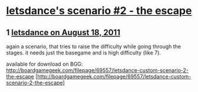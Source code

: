 # [letsdance&#039;s scenario #2 - the escape](https://community.fantasyflightgames.com/topic/51770-letsdances-scenario-2-the-escape/)

## 1 [letsdance on August 18, 2011](https://community.fantasyflightgames.com/topic/51770-letsdances-scenario-2-the-escape/?do=findComment&comment=516401)

again a scenario, that tries to raise the difficulty while going through the stages. it needs just the basegame and is high difficulty (like 7).

available for download on BGG: http://boardgamegeek.com/filepage/69557/letsdance-custom-scenario-2-the-escape [http://boardgamegeek.com/filepage/69557/letsdance-custom-scenario-2-the-escape]

